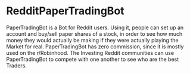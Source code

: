 # RedditPaperTradingBot


PaperTradingBot is a Bot for Reddit users. Using it, people can set up an account and buy/sell paper shares of a stock, in order to see how much money they would actually be making if they were actually playing the Market for real. PaperTradingBot has zero commission, since it is mostly used on the r/Robinhood. The Investing Reddit communities can use PaperTradingBot to compete with one another to see who are the best Traders.
